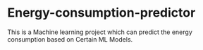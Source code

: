 # Energy-consumption-predictor
This is a Machine learning project which can predict the energy consumption based on Certain ML Models.
